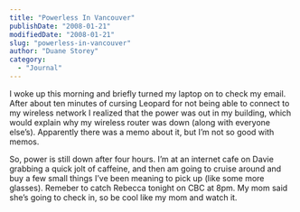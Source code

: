 ```yaml
---
title: "Powerless In Vancouver"
publishDate: "2008-01-21"
modifiedDate: "2008-01-21"
slug: "powerless-in-vancouver"
author: "Duane Storey"
category:
  - "Journal"
---
```


I woke up this morning and briefly turned my laptop on to check my email. After about ten minutes of cursing Leopard for not being able to connect to my wireless network I realized that the power was out in my building, which would explain why my wireless router was down (along with everyone else’s). Apparently there was a memo about it, but I’m not so good with memos.

So, power is still down after four hours. I’m at an internet cafe on Davie grabbing a quick jolt of caffeine, and then am going to cruise around and buy a few small things I’ve been meaning to pick up (like some more glasses). Remeber to catch Rebecca tonight on CBC at 8pm. My mom said she’s going to check in, so be cool like my mom and watch it.